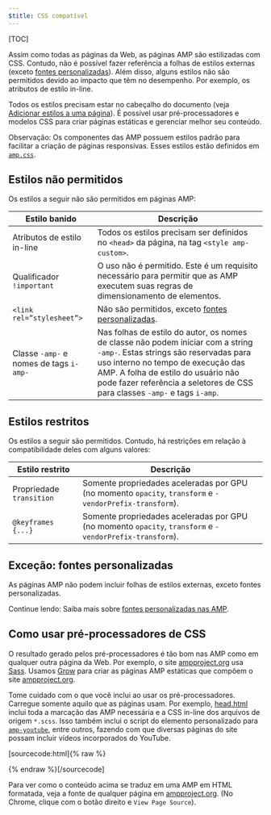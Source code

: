 ```yaml
---
$title: CSS compatível
---
```

[TOC]

Assim como todas as páginas da Web, as páginas AMP são estilizadas com CSS. Contudo, não é possível fazer referência a folhas de estilos externas (exceto [fontes personalizadas](#the-custom-fonts-exception)). Além disso, alguns estilos não são permitidos devido ao impacto que têm no desempenho. Por exemplo, os atributos de estilo in-line.

Todos os estilos precisam estar no cabeçalho do documento (veja [Adicionar estilos a uma página](/pt_br/docs/guides/responsive_amp.html#add-styles-to-a-page)). É possível usar pré-processadores e modelos CSS para criar páginas estáticas e gerenciar melhor seu conteúdo.

Observação: Os componentes das AMP possuem estilos padrão para facilitar a criação de páginas responsivas. Esses estilos estão definidos em [`amp.css`](https://github.com/ampproject/amphtml/blob/master/css/amp.css).

## Estilos não permitidos

Os estilos a seguir não são permitidos em páginas AMP:

<table>
  <thead>
    <tr>
      <th class="col-thirty" data-th="Banned style">Estilo banido</th>
      <th data-th="Description">Descrição</th>
    </tr>
  </thead>
  <tbody>
    <tr>
      <td data-th="Banned style">Atributos de estilo in-line</td>
      <td data-th="Description"> Todos os estilos precisam ser definidos no <code>&lt;head&gt;</code> da página, na tag <code>&lt;style amp-custom&gt;</code>.</td>
    </tr>
    <tr>
      <td data-th="Banned style">Qualificador <code>!important</code></td>
      <td data-th="Description">O uso não é permitido. Este é um requisito necessário para permitir que as AMP executem suas regras de dimensionamento de elementos.</td>
    </tr>
    <tr>
      <td data-th="Banned style"><code>&lt;link rel=”stylesheet”&gt;</code></td>
      <td data-th="Description"> Não são permitidos, exceto <a href="#the-custom-fonts-exception">fontes personalizadas</a>.</td>
    </tr>
    <tr>
      <td data-th="Banned style">Classe <code>-amp-</code> e nomes de tags <code>i-amp-</code></td>
      <td data-th="Description"> Nas folhas de estilo do autor, os nomes de classe não podem iniciar com a string <code>-amp-</code>. Estas strings são reservadas para uso interno no tempo de execução das AMP. A folha de estilo do usuário não pode fazer referência a seletores de CSS para classes <code>-amp-</code> e tags <code>i-amp</code>.</td>
    </tr>
  </tbody>
</table>

## Estilos restritos

Os estilos a seguir são permitidos. Contudo, há restrições em relação à compatibilidade deles com alguns valores:

<table>
  <thead>
    <tr>
      <th class="col-thirty" data-th="Banned style">Estilo restrito</th>
      <th data-th="Description">Descrição</th>
    </tr>
  </thead>
  <tbody>
    <tr>
      <td data-th="Restricted style">Propriedade <code>transition</code></td>
      <td data-th="Description"> Somente propriedades aceleradas por GPU (no momento <code>opacity</code>, <code>transform</code> e <code>-vendorPrefix-transform</code>).</td>
    </tr>
    <tr>
      <td data-th="Restricted style"><code>@keyframes {...}</code></td>
      <td data-th="Description"> Somente propriedades aceleradas por GPU (no momento <code>opacity</code>, <code>transform</code> e <code>-vendorPrefix-transform</code>).</td>
    </tr>
  </tbody>
</table>

## Exceção: fontes personalizadas

As páginas AMP não podem incluir folhas de estilos externas, exceto fontes personalizadas.

Continue lendo: Saiba mais sobre [fontes personalizadas nas AMP](/pt_br/docs/guides/responsive/custom_fonts.html).

## Como usar pré-processadores de CSS

O resultado gerado pelos pré-processadores é tão bom nas AMP como em qualquer outra página da Web. Por exemplo, o site [ampproject.org](https://www.ampproject.org/) usa [Sass](http://sass-lang.com/). Usamos [Grow](http://grow.io/) para criar as páginas AMP estáticas que compõem o site [ampproject.org](https://www.ampproject.org/).


Tome cuidado com o que você inclui ao usar os pré-processadores. Carregue somente aquilo que as páginas usam. Por exemplo, [head.html](https://github.com/ampproject/docs/blob/master/views/partials/head.html) inclui toda a marcação das AMP necessária e a CSS in-line dos arquivos de origem `*.scss`. Isso também inclui o script do elemento personalizado para [`amp-youtube`](/pt_br/docs/reference/extended/amp-youtube.html), entre outros, fazendo com que diversas páginas do site possam incluir vídeos incorporados do YouTube.

[sourcecode:html]{% raw %}
<head>
  <meta charset="utf-8">
  <meta name="viewport" content="width=device-width,minimum-scale=1,initial-scale=1">
  <meta property="og:description" content="{% if doc.description %}{{doc.description}} – {% endif %}Accelerated Mobile Pages Project">
  <meta name="description" content="{% if doc.description %}{{doc.description}} – {% endif %}Accelerated Mobile Pages Project">

  <title>Projeto de Accelerated Mobile Pages</title>
  <link rel="icon" href="/static/img/amp_favicon.png">
  <link rel="canonical" href="https://www.ampproject.org{{doc.url.path}}">
  <link href="https://fonts.googleapis.com/css?family=Roboto:200,300,400,500,700" rel="stylesheet">
  <style amp-custom>
  {% include "/assets/css/main.min.css" %}
  </style>

  <style amp-boilerplate>body{-webkit-animation:-amp-start 8s steps(1,end) 0s 1 normal both;-moz-animation:-amp-start 8s steps(1,end) 0s 1 normal both;-ms-animation:-amp-start 8s steps(1,end) 0s 1 normal both;animation:-amp-start 8s steps(1,end) 0s 1 normal both}@-webkit-keyframes -amp-start{from{visibility:hidden}to{visibility:visible}}@-moz-keyframes -amp-start{from{visibility:hidden}to{visibility:visible}}@-ms-keyframes -amp-start{from{visibility:hidden}to{visibility:visible}}@-o-keyframes -amp-start{from{visibility:hidden}to{visibility:visible}}@keyframes -amp-start{from{visibility:hidden}to{visibility:visible}}</style><noscript><style amp-boilerplate>body{-webkit-animation:none;-moz-animation:none;-ms-animation:none;animation:none}</style></noscript>
  <script async src="https://cdn.ampproject.org/v0.js"></script>
  <script async custom-element="amp-carousel" src="https://cdn.ampproject.org/v0/amp-carousel-0.1.js"></script>
  <script async custom-element="amp-analytics" src="https://cdn.ampproject.org/v0/amp-analytics-0.1.js"></script>
  <script async custom-element="amp-lightbox" src="https://cdn.ampproject.org/v0/amp-lightbox-0.1.js"></script>
  <script async custom-element="amp-youtube" src="https://cdn.ampproject.org/v0/amp-youtube-0.1.js"></script>
  <script async custom-element="amp-sidebar" src="https://cdn.ampproject.org/v0/amp-sidebar-0.1.js"></script>
  <script async custom-element="amp-iframe" src="https://cdn.ampproject.org/v0/amp-iframe-0.1.js"></script>
</head>
{% endraw %}[/sourcecode]

Para ver como o conteúdo acima se traduz em uma AMP em HTML formatada, veja a fonte de qualquer página em [ampproject.org](https://www.ampproject.org/). (No Chrome, clique com o botão direito e `View Page Source`).

